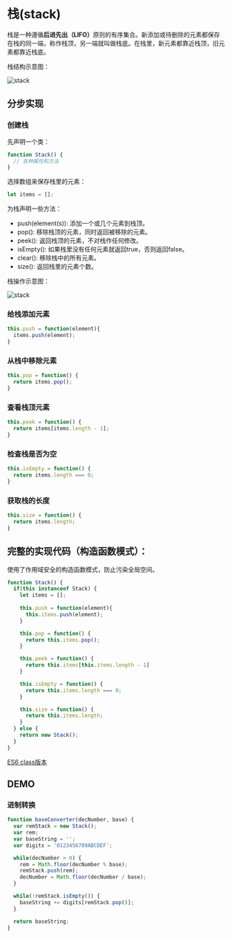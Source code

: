 # 栈(stack)

栈是一种遵循<b>后进先出（LIFO）</b>原则的有序集合。新添加或待删除的元素都保存在栈的同一端，称作栈顶，另一端就叫做栈底。在栈里，新元素都靠近栈顶，旧元素都靠近栈底。

栈结构示意图：

![stack](../image/stack.jpg)

## 分步实现

### 创建栈

先声明一个类：

```javascript
function Stack() {
  // 各种属性和方法
}
```
选择数组来保存栈里的元素：

```javascript
let items = [];
```
为栈声明一些方法：

* push(element(s)): 添加一个或几个元素到栈顶。
* pop(): 移除栈顶的元素，同时返回被移除的元素。
* peek(): 返回栈顶的元素，不对栈作任何修改。
* isEmpty(): 如果栈里没有任何元素就返回true，否则返回false。
* clear(): 移除栈中的所有元素。
* size(): 返回栈里的元素个数。

栈操作示意图：

![stack](../image/stack.png)

### 给栈添加元素
```JavaScript
this.push = function(element){
  items.push(element);
}
```

### 从栈中移除元素
```javascript
this.pop = function() {
  return items.pop();
}
```

### 查看栈顶元素
```javascript
this.peek = function() {
  return items[items.length - 1];
}
```

### 检查栈是否为空
```javascript
this.isEmpty = function() {
  return items.length === 0;
}
```

### 获取栈的长度
```javascript
this.size = function() {
  return items.length;
}
```

## 完整的实现代码（构造函数模式）：

使用了作用域安全的构造函数模式，防止污染全局空间。

```javascript
function Stack() {
  if(this instanceof Stack) {
    let items = [];
    
    this.push = function(element){
      this.items.push(element);
    }

    this.pop = function() {
      return this.items.pop();
    }

    this.peek = function() {
      return this.items[this.items.length - 1]
    }

    this.isEmpty = function() {
      return this.items.length === 0;
    }

    this.size = function() {
      return this.items.length;
    }
  } else {
    return new Stack();
  }
}
```

[ES6 class版本](stack.js)

## DEMO

### 进制转换

```javascript
function baseConverter(decNumber, base) {
  var remStack = new Stack();
  var rem;
  var baseString = '';
  var digits = '0123456789ABCDEF';

  while(decNumber > 0) {
    rem = Math.floor(decNumber % base);
    remStack.push(rem);
    decNumber = Math.floor(decNumber / base);
  }

  while(!remStack.isEmpty()) {
    baseString += digits[remStack.pop()];
  }

  return baseString;
}
```


